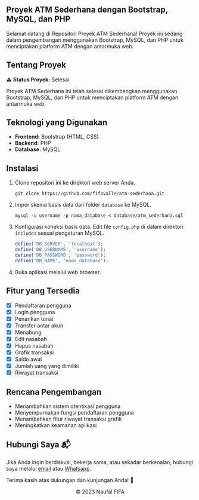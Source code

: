 ## Proyek ATM Sederhana dengan Bootstrap, MySQL, dan PHP

Selamat datang di Repositori Proyek ATM Sederhana! Proyek ini sedang dalam pengembangan menggunakan Bootstrap, MySQL, dan PHP untuk menciptakan platform ATM dengan antarmuka web.

## Tentang Proyek

⚠️ **Status Proyek:** Selesai

Proyek ATM Sederhana ini telah selesai dikembangkan menggunakan Bootstrap, MySQL, dan PHP untuk menciptakan platform ATM dengan antarmuka web.

## Teknologi yang Digunakan

- **Frontend:** Bootstrap (HTML, CSS)
- **Backend:** PHP
- **Database:** MySQL

## Instalasi

1. Clone repositori ini ke direktori web server Anda.

   ```
   git clone https://github.com/fifovalle/atm-sederhana.git
   ```

2. Impor skema basis data dari folder `database` ke MySQL.

   ```
   mysql -u username -p nama_database < database/atm_sederhana.sql
   ```

3. Konfigurasi koneksi basis data. Edit file `config.php` di dalam direktori `includes` sesuai pengaturan MySQL.

   ```php
   define('DB_SERVER', 'localhost');
   define('DB_USERNAME', 'username');
   define('DB_PASSWORD', 'password');
   define('DB_NAME', 'nama_database');
   ```

4. Buka aplikasi melalui web browser.

## Fitur yang Tersedia

- [x] Pendaftaran pengguna
- [x] Login pengguna
- [x] Penarikan tunai
- [x] Transfer antar akun
- [x] Menabung
- [x] Edit nasabah
- [x] Hapus nasabah
- [x] Grafik transaksi
- [x] Saldo awal
- [x] Jumlah uang yang dimiliki
- [x] Riwayat transaksi

## Rencana Pengembangan

- Menambahkan sistem otentikasi pengguna
- Menyempurnakan fungsi pendaftaran pengguna
- Menambahkan fitur riwayat transaksi grafik
- Meningkatkan keamanan aplikasi

## Hubungi Saya 📬

Jika Anda ingin berdiskusi, bekerja sama, atau sekadar berkenalan, hubungi saya melalui [email](mailto:fifanaufal10@gmail.com) atau [Whatsapp](https://wa.me/+6281223652490).

Terima kasih atas dukungan dan kunjungan Anda! 🌟

<div align="center">
  &copy; 2023 Naufal FIFA
</div>
